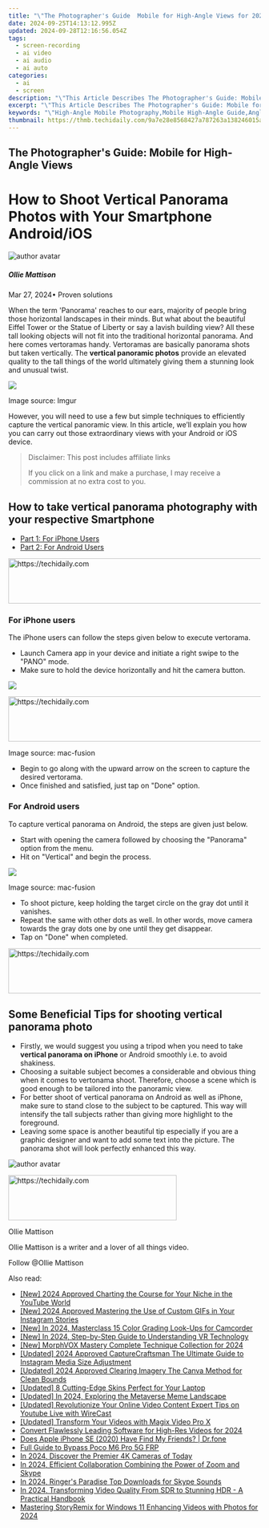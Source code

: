 ```yaml
---
title: "\"The Photographer's Guide  Mobile for High-Angle Views for 2024\""
date: 2024-09-25T14:13:12.995Z
updated: 2024-09-28T12:16:56.054Z
tags: 
  - screen-recording
  - ai video
  - ai audio
  - ai auto
categories: 
  - ai
  - screen
description: "\"This Article Describes The Photographer's Guide: Mobile for High-Angle Views for 2024\""
excerpt: "\"This Article Describes The Photographer's Guide: Mobile for High-Angle Views for 2024\""
keywords: "\"High-Angle Mobile Photography,Mobile High-Angle Guide,Angle View Mobile Tips,Portable High-Angle Photo,High Angle Capture on Phone,Mobile Perspective Shooting,Elevated Viewpoint Photography\""
thumbnail: https://thmb.techidaily.com/9a7e28e8568427a787263a138246015aa54bad8070697287a395ca8f0d59bbb1.jpg
---
```


## The Photographer's Guide: Mobile for High-Angle Views

# How to Shoot Vertical Panorama Photos with Your Smartphone Android/iOS

![author avatar](https://images.wondershare.com/filmora/article-images/ollie-mattison.jpg)

##### Ollie Mattison

 Mar 27, 2024• Proven solutions

 When the term 'Panorama' reaches to our ears, majority of people bring those horizontal landscapes in their minds. But what about the beautiful Eiffel Tower or the Statue of Liberty or say a lavish building view? All these tall looking objects will not fit into the traditional horizontal panorama. And here comes vertoramas handy. Vertoramas are basically panorama shots but taken vertically. The **vertical panoramic photos** provide an elevated quality to the tall things of the world ultimately giving them a stunning look and unusual twist.

![](https://images.wondershare.com/filmora/article-images/vertical-panorama.jpg)

 Image source: Imgur

 However, you will need to use a few but simple techniques to efficiently capture the vertical panoramic view. In this article, we’ll explain you how you can carry out those extraordinary views with your Android or iOS device.

>  Disclaimer: This post includes affiliate links
>
>  If you click on a link and make a purchase, I may receive a commission at no extra cost to you.
>

## How to take vertical panorama photography with your respective Smartphone

* [Part 1: For iPhone Users](#part1)
* [Part 2: For Android Users](#part2)

<!-- affiliate ads begin -->
<a href="https://unicoeye.pxf.io/c/5597632/2134240/18498" target="_top" id="2134240">
  <img src="//a.impactradius-go.com/display-ad/18498-2134240" border="0" alt="https://techidaily.com" width="540" height="90"/>
</a>
<img height="0" width="0" src="https://unicoeye.pxf.io/i/5597632/2134240/18498" style="position:absolute;visibility:hidden;" border="0" />
<!-- affiliate ads end -->

### For iPhone users

 The iPhone users can follow the steps given below to execute vertorama.

* Launch Camera app in your device and initiate a right swipe to the "PANO" mode.
* Make sure to hold the device horizontally and hit the camera button.

![](https://images.wondershare.com/filmora/article-images/iphone-panorama-mode.jpg)

<!-- affiliate ads begin -->
<a href="https://unicoeye.pxf.io/c/5597632/2134237/18498" target="_top" id="2134237">
  <img src="//a.impactradius-go.com/display-ad/18498-2134237" border="0" alt="https://techidaily.com" width="728" height="90"/>
</a>
<img height="0" width="0" src="https://unicoeye.pxf.io/i/5597632/2134237/18498" style="position:absolute;visibility:hidden;" border="0" />
<!-- affiliate ads end -->

 Image source: mac-fusion

* Begin to go along with the upward arrow on the screen to capture the desired vertorama.
* Once finished and satisfied, just tap on "Done" option.

### For Android users

 To capture vertical panorama on Android, the steps are given just below.

* Start with opening the camera followed by choosing the "Panorama" option from the menu.
* Hit on "Vertical" and begin the process.

![](https://images.wondershare.com/filmora/article-images/vertical-panorama-android.jpg)

 Image source: mac-fusion

* To shoot picture, keep holding the target circle on the gray dot until it vanishes.
* Repeat the same with other dots as well. In other words, move camera towards the gray dots one by one until they get disappear.
* Tap on "Done" when completed.

<!-- affiliate ads begin -->
<a href="https://appsumo.8odi.net/c/5597632/2043593/7443" target="_top" id="2043593">
  <img src="//a.impactradius-go.com/display-ad/7443-2043593" border="0" alt="https://techidaily.com" width="728" height="90"/>
</a>
<img height="0" width="0" src="https://appsumo.8odi.net/i/5597632/2043593/7443" style="position:absolute;visibility:hidden;" border="0" />
<!-- affiliate ads end -->

## Some Beneficial Tips for shooting vertical panorama photo

* Firstly, we would suggest you using a tripod when you need to take **vertical panorama on iPhone** or Android smoothly i.e. to avoid shakiness.
* Choosing a suitable subject becomes a considerable and obvious thing when it comes to vertonama shoot. Therefore, choose a scene which is good enough to be tailored into the panoramic view.
* For better shoot of vertical panorama on Android as well as iPhone, make sure to stand close to the subject to be captured. This way will intensify the tall subjects rather than giving more highlight to the foreground.
* Leaving some space is another beautiful tip especially if you are a graphic designer and want to add some text into the picture. The panorama shot will look perfectly enhanced this way.

![author avatar](https://images.wondershare.com/filmora/article-images/ollie-mattison.jpg)

<!-- affiliate ads begin -->
<a href="https://aligracehair.sjv.io/c/5597632/2135358/19272" target="_top" id="2135358">
  <img src="//a.impactradius-go.com/display-ad/19272-2135358" border="0" alt="https://techidaily.com" width="336" height="90"/>
</a>
<img height="0" width="0" src="https://aligracehair.sjv.io/i/5597632/2135358/19272" style="position:absolute;visibility:hidden;" border="0" />
<!-- affiliate ads end -->

Ollie Mattison

Ollie Mattison is a writer and a lover of all things video.

Follow @Ollie Mattison


<ins class="adsbygoogle"
     style="display:block"
     data-ad-format="autorelaxed"
     data-ad-client="ca-pub-7571918770474297"
     data-ad-slot="1223367746"></ins>



<ins class="adsbygoogle"
     style="display:block"
     data-ad-client="ca-pub-7571918770474297"
     data-ad-slot="8358498916"
     data-ad-format="auto"
     data-full-width-responsive="true"></ins>


<span class="atpl-alsoreadstyle">Also read:</span>
<div><ul>
<li><a href="https://facebook-record-videos.techidaily.com/new-2024-approved-charting-the-course-for-your-niche-in-the-youtube-world/"><u>[New] 2024 Approved Charting the Course for Your Niche in the YouTube World</u></a></li>
<li><a href="https://instagram-video-files.techidaily.com/new-2024-approved-mastering-the-use-of-custom-gifs-in-your-instagram-stories/"><u>[New] 2024 Approved Mastering the Use of Custom GIFs in Your Instagram Stories</u></a></li>
<li><a href="https://fox-cloud.techidaily.com/new-in-2024-masterclass-15-color-grading-look-ups-for-camcorder/"><u>[New] In 2024, Masterclass 15 Color Grading Look-Ups for Camcorder</u></a></li>
<li><a href="https://fox-cloud.techidaily.com/new-in-2024-step-by-step-guide-to-understanding-vr-technology/"><u>[New] In 2024, Step-by-Step Guide to Understanding VR Technology</u></a></li>
<li><a href="https://fox-cloud.techidaily.com/new-morphvox-mastery-complete-technique-collection-for-2024/"><u>[New] MorphVOX Mastery Complete Technique Collection for 2024</u></a></li>
<li><a href="https://instagram-videos.techidaily.com/updated-2024-approved-capturecraftsman-the-ultimate-guide-to-instagram-media-size-adjustment/"><u>[Updated] 2024 Approved CaptureCraftsman The Ultimate Guide to Instagram Media Size Adjustment</u></a></li>
<li><a href="https://article-tips.techidaily.com/updated-2024-approved-clearing-imagery-the-canva-method-for-clean-bounds/"><u>[Updated] 2024 Approved Clearing Imagery The Canva Method for Clean Bounds</u></a></li>
<li><a href="https://extra-tips.techidaily.com/updated-8-cutting-edge-skins-perfect-for-your-laptop/"><u>[Updated] 8 Cutting-Edge Skins Perfect for Your Laptop</u></a></li>
<li><a href="https://fox-cloud.techidaily.com/updated-in-2024-exploring-the-metaverse-meme-landscape/"><u>[Updated] In 2024, Exploring the Metaverse Meme Landscape</u></a></li>
<li><a href="https://facebook-video-share.techidaily.com/updated-revolutionize-your-online-video-content-expert-tips-on-youtube-live-with-wirecast/"><u>[Updated] Revolutionize Your Online Video Content Expert Tips on Youtube Live with WireCast</u></a></li>
<li><a href="https://fox-cloud.techidaily.com/updated-transform-your-videos-with-magix-video-pro-x/"><u>[Updated] Transform Your Videos with Magix Video Pro X</u></a></li>
<li><a href="https://extra-resources.techidaily.com/convert-flawlessly-leading-software-for-high-res-videos-for-2024/"><u>Convert Flawlessly Leading Software for High-Res Videos for 2024</u></a></li>
<li><a href="https://location-social.techidaily.com/does-apple-iphone-se-2020-have-find-my-friends-drfone-by-drfone-virtual-ios/"><u>Does Apple iPhone SE (2020) Have Find My Friends? | Dr.fone</u></a></li>
<li><a href="https://android-frp.techidaily.com/full-guide-to-bypass-poco-m6-pro-5g-frp-by-drfone-android/"><u>Full Guide to Bypass Poco M6 Pro 5G FRP</u></a></li>
<li><a href="https://fox-cloud.techidaily.com/in-2024-discover-the-premier-4k-cameras-of-today/"><u>In 2024, Discover the Premier 4K Cameras of Today</u></a></li>
<li><a href="https://fox-cloud.techidaily.com/in-2024-efficient-collaboration-combining-the-power-of-zoom-and-skype/"><u>In 2024, Efficient Collaboration Combining the Power of Zoom and Skype</u></a></li>
<li><a href="https://extra-guidance.techidaily.com/in-2024-ringers-paradise-top-downloads-for-skype-sounds/"><u>In 2024, Ringer's Paradise Top Downloads for Skype Sounds</u></a></li>
<li><a href="https://fox-cloud.techidaily.com/in-2024-transforming-video-quality-from-sdr-to-stunning-hdr-a-practical-handbook/"><u>In 2024, Transforming Video Quality From SDR to Stunning HDR - A Practical Handbook</u></a></li>
<li><a href="https://fox-cloud.techidaily.com/mastering-storyremix-for-windows-11-enhancing-videos-with-photos-for-2024/"><u>Mastering StoryRemix for Windows 11 Enhancing Videos with Photos for 2024</u></a></li>
</ul></div>

